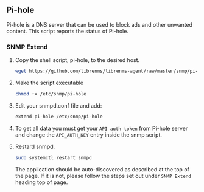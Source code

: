 ## Pi-hole

Pi-hole is a DNS server that can be used to block ads and other
unwanted content.  This script reports the status of Pi-hole.

### SNMP Extend

1. Copy the shell script, pi-hole, to the desired host.

    ```bash
    wget https://github.com/librenms/librenms-agent/raw/master/snmp/pi-hole -O /etc/snmp/pi-hole
    ```

2. Make the script executable

    ```bash
    chmod +x /etc/snmp/pi-hole
    ```

3. Edit your snmpd.conf file and add:

    ```bash
    extend pi-hole /etc/snmp/pi-hole
    ```

4. To get all data you must get your `API auth token` from Pi-hole
server and change the `API_AUTH_KEY` entry inside the snmp script.

5. Restard snmpd.

    ```bash
    sudo systemctl restart snmpd
    ```

    The application should be auto-discovered as described at the top of
    the page. If it is not, please follow the steps set out under `SNMP
    Extend` heading top of page.
